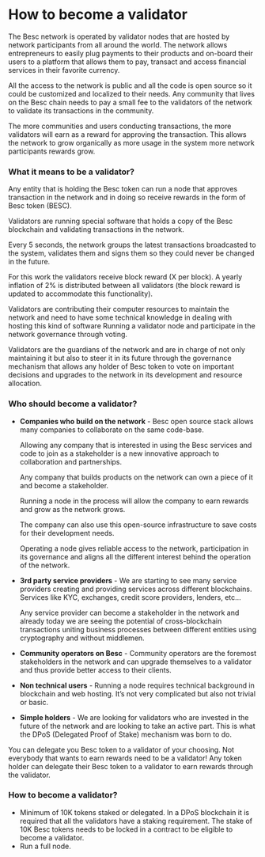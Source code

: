 # How to become a validator

The Besc network is operated by validator nodes that are hosted by network participants from all around the world. The network allows entrepreneurs to easily plug payments to their products and on-board their users to a platform that allows them to pay, transact and access financial services in their favorite currency.

All the access to the network is public and all the code is open source so it could be customized and localized to their needs. Any community that lives on the Besc chain needs to pay a small fee to the validators of the network to validate its transactions in the community.

The more communities and users conducting transactions, the more validators will earn as a reward for approving the transaction. This allows the network to grow organically as more usage in the system more network participants rewards grow.

### What it means to be a validator?

Any entity that is holding the Besc token can run a node that approves transaction in the network and in doing so receive rewards in the form of Besc token (BESC).

Validators are running special software that holds a copy of the Besc blockchain and validating transactions in the network.

Every 5 seconds, the network groups the latest transactions broadcasted to the system, validates them and signs them so they could never be changed in the future.

For this work the validators receive block reward (X per block). A yearly inflation of 2% is distributed between all validators (the block reward is updated to accommodate this functionality).

Validators are contributing their computer resources to maintain the network and need to have some technical knowledge in dealing with hosting this kind of software Running a validator node and participate in the network governance through voting.

Validators are the guardians of the network and are in charge of not only maintaining it but also to steer it in its future through the governance mechanism that allows any holder of Besc token to vote on important decisions and upgrades to the network in its development and resource allocation.

### Who should become a validator?

*   **Companies who build on the network** - Besc open source stack allows many companies to collaborate on the same code-base.

    Allowing any company that is interested in using the Besc services and code to join as a stakeholder is a new innovative approach to collaboration and partnerships.

    Any company that builds products on the network can own a piece of it and become a stakeholder.

    Running a node in the process will allow the company to earn rewards and grow as the network grows.

    The company can also use this open-source infrastructure to save costs for their development needs.

    Operating a node gives reliable access to the network, participation in its governance and aligns all the different interest behind the operation of the network.
*   **3rd party service providers** - We are starting to see many service providers creating and providing services across different blockchains. Services like KYC, exchanges, credit score providers, lenders, etc…

    Any service provider can become a stakeholder in the network and already today we are seeing the potential of cross-blockchain transactions uniting business processes between different entities using cryptography and without middlemen.
* **Community operators on Besc** - Community operators are the foremost stakeholders in the network and can upgrade themselves to a validator and thus provide better access to their clients.
* **Non technical users** - Running a node requires technical background in blockchain and web hosting. It’s not very complicated but also not trivial or basic.
* **Simple holders** - We are looking for validators who are invested in the future of the network and are looking to take an active part. This is what the DPoS (Delegated Proof of Stake) mechanism was born to do.

You can delegate you Besc token to a validator of your choosing. Not everybody that wants to earn rewards need to be a validator! Any token holder can delegate their Besc token to a validator to earn rewards through the validator.

### How to become a validator?

* Minimum of 10K tokens staked or delegated. In a DPoS blockchain it is required that all the validators have a staking requirement. The stake of 10K Besc tokens needs to be locked in a contract to be eligible to become a validator.
* Run a full node.
